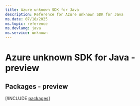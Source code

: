 ```yaml
---
title: Azure unknown SDK for Java
description: Reference for Azure unknown SDK for Java
ms.date: 07/18/2025
ms.topic: reference
ms.devlang: java
ms.service: unknown
---
```

# Azure unknown SDK for Java - preview
## Packages - preview
[!INCLUDE [packages](unknown-index.md)]